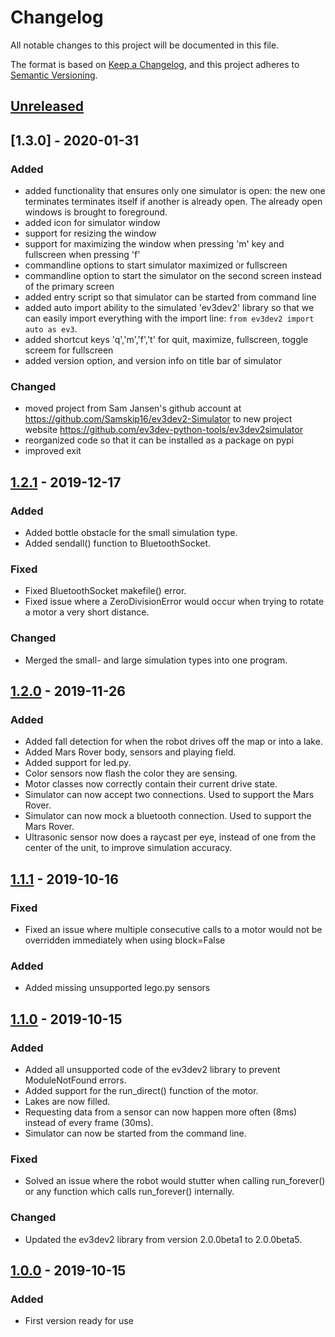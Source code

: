 # Changelog

All notable changes to this project will be documented in this file.

The format is based on [Keep a Changelog](https://keepachangelog.com/en/1.0.0/),
and this project adheres to [Semantic Versioning](https://semver.org/spec/v2.0.0.html).

## [Unreleased]


## [1.3.0] - 2020-01-31

### Added 
- added functionality that ensures only one simulator is open: the new one terminates terminates itself if another is already open. The already open windows is brought to foreground.
- added icon for simulator window
- support for resizing the window
- support for maximizing the window when pressing 'm' key and fullscreen when pressing 'f'
- commandline options to start simulator maximized or fullscreen
- commandline option to start the simulator on the second screen instead of the primary screen
- added entry script so that simulator can be started from command line
- added auto import ability to the simulated 'ev3dev2' library so that we can easily import everything 
  with the import line: `from ev3dev2 import auto as ev3`. 
- added shortcut keys 'q','m','f','t' for quit, maximize, fullscreen, toggle screem for fullscreen 
- added version option, and version info on title bar of simulator

### Changed 
- moved project from Sam Jansen's github account at https://github.com/Samskip16/ev3dev2-Simulator 
  to new project website https://github.com/ev3dev-python-tools/ev3dev2simulator
- reorganized code so that it can be installed as a package on pypi  
- improved exit   


## [1.2.1] - 2019-12-17

### Added
- Added bottle obstacle for the small simulation type.
- Added sendall() function to BluetoothSocket.

### Fixed
- Fixed BluetoothSocket makefile() error.
- Fixed issue where a ZeroDivisionError would occur when trying to rotate a motor a very short distance.

### Changed 
- Merged the small- and large simulation types into one program.


## [1.2.0] - 2019-11-26

### Added
- Added fall detection for when the robot drives off the map or into a lake.
- Added Mars Rover body, sensors and playing field.
- Added support for led.py.
- Color sensors now flash the color they are sensing.
- Motor classes now correctly contain their current drive state.
- Simulator can now accept two connections. Used to support the Mars Rover.
- Simulator can now mock a bluetooth connection. Used to support the Mars Rover.
- Ultrasonic sensor now does a raycast per eye, instead of one from the center of the unit, to improve simulation accuracy.


## [1.1.1] - 2019-10-16

### Fixed
- Fixed an issue where multiple consecutive calls to a motor would not be overridden immediately when using block=False

### Added
- Added missing unsupported lego.py sensors


## [1.1.0] - 2019-10-15

### Added
- Added all unsupported code of the ev3dev2 library to prevent ModuleNotFound errors.
- Added support for the run_direct() function of the motor.
- Lakes are now filled.
- Requesting data from a sensor can now happen more often (8ms) instead of every frame (30ms).
- Simulator can now be started from the command line.

### Fixed
- Solved an issue where the robot would stutter when calling run_forever() or any function which calls run_forever() internally.

### Changed 
- Updated the ev3dev2 library from version 2.0.0beta1 to 2.0.0beta5.

## [1.0.0] - 2019-10-15

### Added
- First version ready for use


[unreleased]: https://github.com/ev3dev-python-tools/ev3dev2simulator//compare/v1.2.1...HEAD
[1.2.1]: https://github.com/ev3dev-python-tools/ev3dev2simulator//compare/v1.2.0...v1.2.1
[1.2.0]: https://github.com/ev3dev-python-tools/ev3dev2simulator//compare/v1.1.1...v1.2.0
[1.1.1]: https://github.com/ev3dev-python-tools/ev3dev2simulator//compare/v1.1.0...v1.1.1
[1.1.0]: https://github.com/ev3dev-python-tools/ev3dev2simulator//compare/v1.0.0...v1.1.0
[1.0.0]: https://github.com/olivierlacan/keep-a-changelog/releases/tag/v1.0.0


